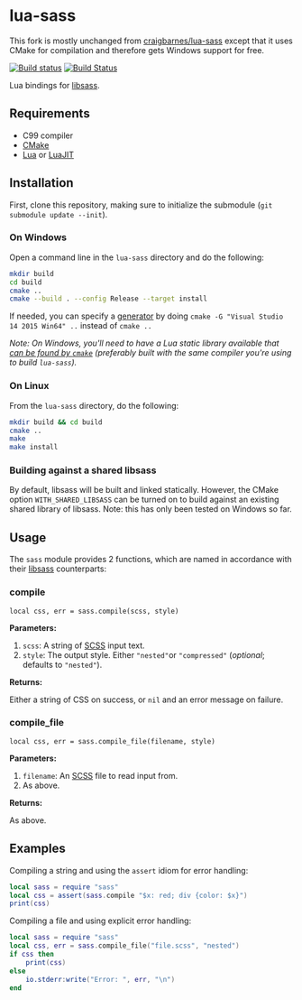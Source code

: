 lua-sass
========

This fork is mostly unchanged from [craigbarnes/lua-sass](https://github.com/craigbarnes/lua-sass) except that it uses CMake for compilation and therefore gets Windows support for free.

[![Build status](https://ci.appveyor.com/api/projects/status/30hr58dq6c9tsgi5?svg=true)](https://ci.appveyor.com/project/squeek502/lua-sass)
[![Build Status](https://travis-ci.org/squeek502/lua-sass.svg?branch=master)](https://travis-ci.org/squeek502/lua-sass)

Lua bindings for [libsass].

Requirements
------------

* C99 compiler
* [CMake]
* [Lua] or [LuaJIT]

Installation
------------

First, clone this repository, making sure to initialize the submodule (`git submodule update --init`).

### On Windows
Open a command line in the `lua-sass` directory and do the following:
```sh
mkdir build
cd build
cmake ..
cmake --build . --config Release --target install
```
If needed, you can specify a [generator](https://cmake.org/cmake/help/latest/manual/cmake-generators.7.html) by doing `cmake -G "Visual Studio 14 2015 Win64" ..` instead of `cmake ..`

*Note: On Windows, you'll need to have a Lua static library available that [can be found by `cmake`](https://cmake.org/cmake/help/v3.0/module/FindLua.html) (preferably built with the same compiler you're using to build `lua-sass`).*

### On Linux
From the `lua-sass` directory, do the following:
```sh
mkdir build && cd build
cmake ..
make
make install
```

### Building against a shared libsass
By default, libsass will be built and linked statically. However, the CMake option `WITH_SHARED_LIBSASS` can be turned on to build against an existing shared library of libsass. Note: this has only been tested on Windows so far.

Usage
-----

The `sass` module provides 2 functions, which are named in accordance with
their [libsass] counterparts:

### compile

    local css, err = sass.compile(scss, style)

**Parameters:**

1. `scss`: A string of [SCSS] input text.
2. `style`: The output style. Either `"nested"`or `"compressed"`
   (*optional*; defaults to `"nested"`).

**Returns:**

Either a string of CSS on success, or `nil` and an error message on failure.

### compile_file

    local css, err = sass.compile_file(filename, style)

**Parameters:**

1. `filename`: An [SCSS] file to read input from.
2. As above.

**Returns:**

As above.

Examples
--------

Compiling a string and using the `assert` idiom for error handling:

```lua
local sass = require "sass"
local css = assert(sass.compile "$x: red; div {color: $x}")
print(css)
```

Compiling a file and using explicit error handling:

```lua
local sass = require "sass"
local css, err = sass.compile_file("file.scss", "nested")
if css then
    print(css)
else
    io.stderr:write("Error: ", err, "\n")
end
```


[libsass]: https://github.com/hcatlin/libsass
[CMake]: https://cmake.org/
[Lua]: http://www.lua.org/
[LuaJIT]: http://luajit.org/
[pkg-config]: https://en.wikipedia.org/wiki/Pkg-config
[SCSS]: http://sass-lang.com/documentation/file.SASS_REFERENCE.html#syntax
